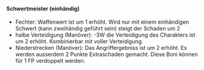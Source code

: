 #### Schwertmeister (einhändig)

* Fechter: Waffenwert ist um 1 erhöht. Wird nur mit einem einhändigen Schwert (kann zweihändig geführt sein) steigt
der Schaden um 2
* halbe Verteidigung (Manöver): -3W die Verteidigung des Charakters ist um 2 erhöht. Kombinierbar mit voller
Verteidigung.
* Niederstrecken (Manöver): Das Angriffergebniss ist um 2 erhöht. Es werden ausserdem 2 Punkte Extraschaden gemacht.
Diese Boni können für 1 FP verdoppelt werden.
